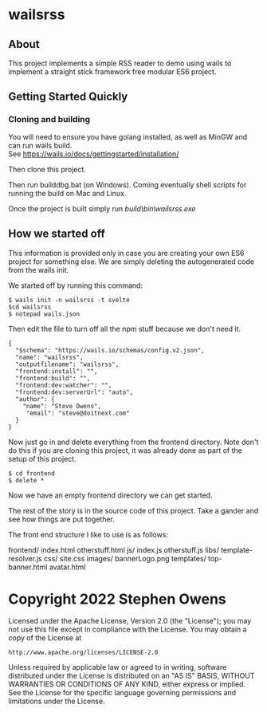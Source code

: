 # wailsrss

## About

This project implements a simple RSS reader to demo using wails to implement a 
straight stick framework free modular ES6 project.

## Getting Started Quickly

### Cloning and building
You will need to ensure you have golang installed, as well as MinGW and can run wails build.  
See https://wails.io/docs/gettingstarted/installation/

Then clone this project.

Then run builddbg.bat (on Windows).  Coming eventually shell scripts for running the build on Mac and Linux.

Once the project is built simply run *build\bin\wailsrss.exe*

## How we started off
This information is provided only in case you are creating your own ES6 project for something else.
We are simply deleting the autogenerated code from the wails init.

We started off by running this command:

    $ wails init -n wailsrss -t svelte
    $cd wailsrss
    $ notepad wails.json

Then edit the file to turn off all the npm stuff because we don't need it.

    {
      "$schema": "https://wails.io/schemas/config.v2.json",
      "name": "wailsrss",
      "outputfilename": "wailsrss",
      "frontend:install": "",
      "frontend:build": "",
      "frontend:dev:watcher": "",
      "frontend:dev:serverUrl": "auto",
      "author": {
        "name": "Steve Owens",
         "email": "steve@doitnext.com"
      }
    }

Now just go in and delete everything from the frontend directory. Note don't do this if you are cloning this project, it was already done
as part of the setup of this project.  

    $ cd frontend
    $ delete *

Now we have an empty frontend directory we can get started.

The rest of the story is in the source code of this project.  Take a gander and see how 
things are put together.

The front end structure I like to use is as follows:

frontend/ 
    index.html
    otherstuff.html
    js/
       index.js
       otherstuff.js
       libs/
          template-resolver.js
    css/
       site.css
    images/
        bannerLogo.png
    templates/
        top-banner.html
        avatar.html



# Copyright 2022 Stephen Owens

Licensed under the Apache License, Version 2.0 (the "License");
you may not use this file except in compliance with the License.
You may obtain a copy of the License at

    http://www.apache.org/licenses/LICENSE-2.0

Unless required by applicable law or agreed to in writing, software
distributed under the License is distributed on an "AS IS" BASIS,
WITHOUT WARRANTIES OR CONDITIONS OF ANY KIND, either express or implied.
See the License for the specific language governing permissions and
limitations under the License.
